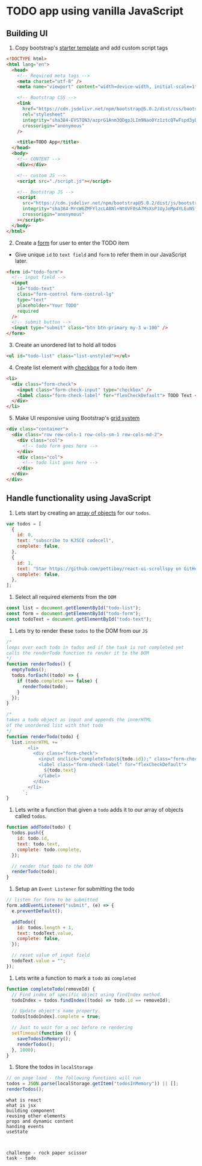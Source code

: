 # TODO app using vanilla JavaScript

## Building UI

1. Copy bootstrap's [starter template](https://getbootstrap.com/docs/5.0/getting-started/introduction/#starter-template) and add custom script tags

```html
<!DOCTYPE html>
<html lang="en">
  <head>
    <!-- Required meta tags -->
    <meta charset="utf-8" />
    <meta name="viewport" content="width=device-width, initial-scale=1" />

    <!-- Bootstrap CSS -->
    <link
      href="https://cdn.jsdelivr.net/npm/bootstrap@5.0.2/dist/css/bootstrap.min.css"
      rel="stylesheet"
      integrity="sha384-EVSTQN3/azprG1Anm3QDgpJLIm9Nao0Yz1ztcQTwFspd3yD65VohhpuuCOmLASjC"
      crossorigin="anonymous"
    />

    <title>TODO App</title>
  </head>
  <body>
    <!-- CONTENT -->
    <div></div>

    <!-- custom JS -->
    <script src="./script.js"></script>

    <!-- Bootstrap JS -->
    <script
      src="https://cdn.jsdelivr.net/npm/bootstrap@5.0.2/dist/js/bootstrap.bundle.min.js"
      integrity="sha384-MrcW6ZMFYlzcLA8Nl+NtUVF0sA7MsXsP1UyJoMp4YLEuNSfAP+JcXn/tWtIaxVXM"
      crossorigin="anonymous"
    ></script>
  </body>
</html>
```

2. Create a [form](https://getbootstrap.com/docs/5.0/forms/form-control/#sizing) for user to enter the TODO item

- Give unique `id` to `text field` and `form` to refer them in our JavaScript later.

```html
<form id="todo-form">
  <!-- input field -->
  <input
    id="todo-text"
    class="form-control form-control-lg"
    type="text"
    placeholder="Your TODO"
    required
  />
  <!-- submit button -->
  <input type="submit" class="btn btn-primary my-3 w-100" />
</form>
```

3. Create an unordered list to hold all todos

```html
<ul id="todo-list" class="list-unstyled"></ul>
```

4. Create list element with [checkbox](https://getbootstrap.com/docs/5.0/forms/checks-radios/#checks) for a todo item

```html
<li>
  <div class="form-check">
    <input class="form-check-input" type="checkbox" />
    <label class="form-check-label" for="flexCheckDefault"> TODO Text </label>
  </div>
</li>
```

5. Make UI responsive using Bootstrap's [grid system](https://getbootstrap.com/docs/5.0/layout/grid/#row-columns)

```html
<div class="container">
  <div class="row row-cols-1 row-cols-sm-1 row-cols-md-2">
    <div class="col">
      <!-- todo form goes here -->
    </div>
    <div class="col">
      <!-- todo list goes here -->
    </div>
  </div>
</div>
```

## Handle functionality using JavaScript

1. Lets start by creating an [array of objects](https://www.freecodecamp.org/news/javascript-array-of-objects-tutorial-how-to-create-update-and-loop-through-objects-using-js-array-methods/) for our `todos`.

```js
var todos = [
  {
    id: 0,
    text: "subscribe to KJSCE codecell",
    complete: false,
  },
  {
    id: 1,
    text: "Star https://github.com/pettiboy/react-ui-scrollspy on GitHub",
    complete: false,
  },
];
```

1. Select all required elements from the `DOM`

```js
const list = document.getElementById("todo-list");
const form = document.getElementById("todo-form");
const todoText = document.getElementById("todo-text");
```

1. Lets try to render these `todos` to the DOM from our `JS`

```js
/*
loops over each todo in todos and if the task is not completed yet
calls the renderTodo function to render it to the DOM
*/
function renderTodos() {
  emptyTodos();
  todos.forEach((todo) => {
    if (todo.complete === false) {
      renderTodo(todo);
    }
  });
}

/*
takes a todo object as input and appends the innerHTML 
of the unordered list with that todo
*/
function renderTodo(todo) {
  list.innerHTML += `
        <li>
          <div class="form-check">
            <input onclick="completeTodo(${todo.id});" class="form-check-input" type="checkbox" />
            <label class="form-check-label" for="flexCheckDefault">
              ${todo.text}
            </label>
          </div>
        </li>
      `;
}
```

1. Lets write a function that given a `todo` adds it to our array of objects called `todos`.

```js
function addTodo(todo) {
  todos.push({
    id: todo.id,
    text: todo.text,
    complete: todo.complete,
  });

  // render that todo to the DOM
  renderTodo(todo);
}
```

1. Setup an `Event Listener` for submitting the todo

```js
// listen for form to be submitted
form.addEventListener("submit", (e) => {
  e.preventDefault();

  addTodo({
    id: todos.length + 1,
    text: todoText.value,
    complete: false,
  });

  // reset value of input field
  todoText.value = "";
});
```

1. Lets write a function to mark a `todo` as `completed`

```js
function completeTodo(removeId) {
  // Find index of specific object using findIndex method.
  todoIndex = todos.findIndex((todo) => todo.id == removeId);

  // Update object's name property.
  todos[todoIndex].complete = true;

  // Just to wait for a sec before re rendering
  setTimeout(function () {
    saveTodosInMemory();
    renderTodos();
  }, 1000);
}
```

1. Store the todos in `localStorage`

```js
// on page load - the following functions will run
todos = JSON.parse(localStorage.getItem("todosInMemory")) || [];
renderTodos();
```

```
what is react
ehat is jsx
building component
reusing other elements
props and dynamic content
handing events
useState



challenge - rock paper scissor
task - todo
```
